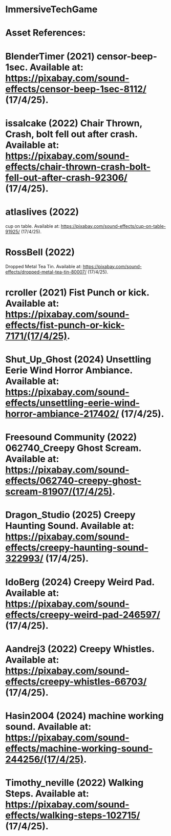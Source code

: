 # ImmersiveTechGame

# Asset References:

# BlenderTimer (2021) censor-beep-1sec. Available at: https://pixabay.com/sound-effects/censor-beep-1sec-8112/ (17/4/25).

# issalcake (2022) Chair Thrown, Crash, bolt fell out after crash. Available at: https://pixabay.com/sound-effects/chair-thrown-crash-bolt-fell-out-after-crash-92306/ (17/4/25).

# atlaslives (2022) 
cup on table. Available at: https://pixabay.com/sound-effects/cup-on-table-91925/ (17/4/25).

# RossBell (2022) 
Dropped Metal Tea Tin. Available at: https://pixabay.com/sound-effects/dropped-metal-tea-tin-80007/ (17/4/25).

# rcroller (2021) Fist Punch or kick. Available at: https://pixabay.com/sound-effects/fist-punch-or-kick-7171/(17/4/25).

# Shut_Up_Ghost (2024) Unsettling Eerie Wind Horror Ambiance. Available at: https://pixabay.com/sound-effects/unsettling-eerie-wind-horror-ambiance-217402/ (17/4/25).

# Freesound Community (2022) 062740_Creepy Ghost Scream. Available at: https://pixabay.com/sound-effects/062740-creepy-ghost-scream-81907/(17/4/25).

# Dragon_Studio (2025) Creepy Haunting Sound. Available at: https://pixabay.com/sound-effects/creepy-haunting-sound-322993/ (17/4/25).

# IdoBerg (2024) Creepy Weird Pad. Available at: https://pixabay.com/sound-effects/creepy-weird-pad-246597/ (17/4/25).

# Aandrej3 (2022) Creepy Whistles. Available at: https://pixabay.com/sound-effects/creepy-whistles-66703/ (17/4/25).

# Hasin2004 (2024) machine working sound. Available at: https://pixabay.com/sound-effects/machine-working-sound-244256/(17/4/25).

# Timothy_neville (2022) Walking Steps. Available at: https://pixabay.com/sound-effects/walking-steps-102715/ (17/4/25).